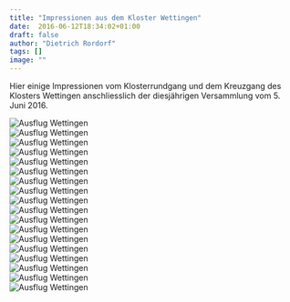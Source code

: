 ```yaml
---
title: "Impressionen aus dem Kloster Wettingen"
date:  2016-06-12T18:34:02+01:00
draft: false
author: "Dietrich Rordorf"
tags: []
image: ""
---
```

Hier einige Impressionen vom Klosterrundgang und dem Kreuzgang des Klosters Wettingen anschliesslich der diesjährigen Versammlung vom 5. Juni 2016.

<!--more-->

<div class="gallery width-400">
    <div class="image">
        <img alt="Ausflug Wettingen" src="/images/uploads/wettingen/01.jpg">
    </div>
    <div class="image">
        <img alt="Ausflug Wettingen" src="/images/uploads/wettingen/02.jpg">
    </div>
    <div class="image">
        <img alt="Ausflug Wettingen" src="/images/uploads/wettingen/03.jpg">
    </div>
    <div class="image">
        <img alt="Ausflug Wettingen" src="/images/uploads/wettingen/04.jpg">
    </div>
    <div class="image">
        <img alt="Ausflug Wettingen" src="/images/uploads/wettingen/05.jpg">
    </div>
    <div class="image">
        <img alt="Ausflug Wettingen" src="/images/uploads/wettingen/06.jpg">
    </div>
    <div class="image">
        <img alt="Ausflug Wettingen" src="/images/uploads/wettingen/07.jpg">
    </div>
    <div class="image">
        <img alt="Ausflug Wettingen" src="/images/uploads/wettingen/08.jpg">
    </div>
    <div class="image">
        <img alt="Ausflug Wettingen" src="/images/uploads/wettingen/09.jpg">
    </div>
    <div class="image">
        <img alt="Ausflug Wettingen" src="/images/uploads/wettingen/10.jpg">
    </div>
    <div class="image">
        <img alt="Ausflug Wettingen" src="/images/uploads/wettingen/11.jpg">
    </div>
    <div class="image">
        <img alt="Ausflug Wettingen" src="/images/uploads/wettingen/12.jpg">
    </div>
    <div class="image">
        <img alt="Ausflug Wettingen" src="/images/uploads/wettingen/13.jpg">
    </div>
    <div class="image">
        <img alt="Ausflug Wettingen" src="/images/uploads/wettingen/14.jpg">
    </div>
    <div class="image">
        <img alt="Ausflug Wettingen" src="/images/uploads/wettingen/15.jpg">
    </div>
    <div class="image">
        <img alt="Ausflug Wettingen" src="/images/uploads/wettingen/16.jpg">
    </div>
    <div class="image">
        <img alt="Ausflug Wettingen" src="/images/uploads/wettingen/17.jpg">
    </div>
    <div class="image">
        <img alt="Ausflug Wettingen" src="/images/uploads/wettingen/18.jpg">
    </div>
</div>
